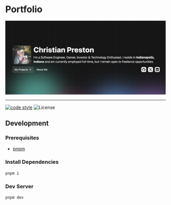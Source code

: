 # Portfolio

![Personal Card Image](./public/site_card.png)

---

[![code style](https://antfu.me/badge-code-style.svg)](https://github.com/antfu/eslint-config)
![License](https://img.shields.io/badge/license-MIT-blue)

## Development

### Prerequisites

- [pnpm](https://pnpm.js.org/en/installation)

### Install Dependencies

```bash
pnpm i
```

### Dev Server

```bash
pnpm dev
```
